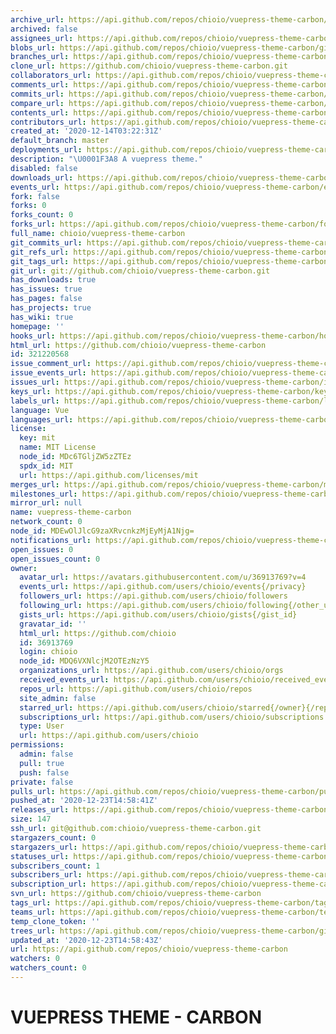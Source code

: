 ```yaml
---
archive_url: https://api.github.com/repos/chioio/vuepress-theme-carbon/{archive_format}{/ref}
archived: false
assignees_url: https://api.github.com/repos/chioio/vuepress-theme-carbon/assignees{/user}
blobs_url: https://api.github.com/repos/chioio/vuepress-theme-carbon/git/blobs{/sha}
branches_url: https://api.github.com/repos/chioio/vuepress-theme-carbon/branches{/branch}
clone_url: https://github.com/chioio/vuepress-theme-carbon.git
collaborators_url: https://api.github.com/repos/chioio/vuepress-theme-carbon/collaborators{/collaborator}
comments_url: https://api.github.com/repos/chioio/vuepress-theme-carbon/comments{/number}
commits_url: https://api.github.com/repos/chioio/vuepress-theme-carbon/commits{/sha}
compare_url: https://api.github.com/repos/chioio/vuepress-theme-carbon/compare/{base}...{head}
contents_url: https://api.github.com/repos/chioio/vuepress-theme-carbon/contents/{+path}
contributors_url: https://api.github.com/repos/chioio/vuepress-theme-carbon/contributors
created_at: '2020-12-14T03:22:31Z'
default_branch: master
deployments_url: https://api.github.com/repos/chioio/vuepress-theme-carbon/deployments
description: "\U0001F3A8 A vuepress theme."
disabled: false
downloads_url: https://api.github.com/repos/chioio/vuepress-theme-carbon/downloads
events_url: https://api.github.com/repos/chioio/vuepress-theme-carbon/events
fork: false
forks: 0
forks_count: 0
forks_url: https://api.github.com/repos/chioio/vuepress-theme-carbon/forks
full_name: chioio/vuepress-theme-carbon
git_commits_url: https://api.github.com/repos/chioio/vuepress-theme-carbon/git/commits{/sha}
git_refs_url: https://api.github.com/repos/chioio/vuepress-theme-carbon/git/refs{/sha}
git_tags_url: https://api.github.com/repos/chioio/vuepress-theme-carbon/git/tags{/sha}
git_url: git://github.com/chioio/vuepress-theme-carbon.git
has_downloads: true
has_issues: true
has_pages: false
has_projects: true
has_wiki: true
homepage: ''
hooks_url: https://api.github.com/repos/chioio/vuepress-theme-carbon/hooks
html_url: https://github.com/chioio/vuepress-theme-carbon
id: 321220568
issue_comment_url: https://api.github.com/repos/chioio/vuepress-theme-carbon/issues/comments{/number}
issue_events_url: https://api.github.com/repos/chioio/vuepress-theme-carbon/issues/events{/number}
issues_url: https://api.github.com/repos/chioio/vuepress-theme-carbon/issues{/number}
keys_url: https://api.github.com/repos/chioio/vuepress-theme-carbon/keys{/key_id}
labels_url: https://api.github.com/repos/chioio/vuepress-theme-carbon/labels{/name}
language: Vue
languages_url: https://api.github.com/repos/chioio/vuepress-theme-carbon/languages
license:
  key: mit
  name: MIT License
  node_id: MDc6TGljZW5zZTEz
  spdx_id: MIT
  url: https://api.github.com/licenses/mit
merges_url: https://api.github.com/repos/chioio/vuepress-theme-carbon/merges
milestones_url: https://api.github.com/repos/chioio/vuepress-theme-carbon/milestones{/number}
mirror_url: null
name: vuepress-theme-carbon
network_count: 0
node_id: MDEwOlJlcG9zaXRvcnkzMjEyMjA1Njg=
notifications_url: https://api.github.com/repos/chioio/vuepress-theme-carbon/notifications{?since,all,participating}
open_issues: 0
open_issues_count: 0
owner:
  avatar_url: https://avatars.githubusercontent.com/u/36913769?v=4
  events_url: https://api.github.com/users/chioio/events{/privacy}
  followers_url: https://api.github.com/users/chioio/followers
  following_url: https://api.github.com/users/chioio/following{/other_user}
  gists_url: https://api.github.com/users/chioio/gists{/gist_id}
  gravatar_id: ''
  html_url: https://github.com/chioio
  id: 36913769
  login: chioio
  node_id: MDQ6VXNlcjM2OTEzNzY5
  organizations_url: https://api.github.com/users/chioio/orgs
  received_events_url: https://api.github.com/users/chioio/received_events
  repos_url: https://api.github.com/users/chioio/repos
  site_admin: false
  starred_url: https://api.github.com/users/chioio/starred{/owner}{/repo}
  subscriptions_url: https://api.github.com/users/chioio/subscriptions
  type: User
  url: https://api.github.com/users/chioio
permissions:
  admin: false
  pull: true
  push: false
private: false
pulls_url: https://api.github.com/repos/chioio/vuepress-theme-carbon/pulls{/number}
pushed_at: '2020-12-23T14:58:41Z'
releases_url: https://api.github.com/repos/chioio/vuepress-theme-carbon/releases{/id}
size: 147
ssh_url: git@github.com:chioio/vuepress-theme-carbon.git
stargazers_count: 0
stargazers_url: https://api.github.com/repos/chioio/vuepress-theme-carbon/stargazers
statuses_url: https://api.github.com/repos/chioio/vuepress-theme-carbon/statuses/{sha}
subscribers_count: 1
subscribers_url: https://api.github.com/repos/chioio/vuepress-theme-carbon/subscribers
subscription_url: https://api.github.com/repos/chioio/vuepress-theme-carbon/subscription
svn_url: https://github.com/chioio/vuepress-theme-carbon
tags_url: https://api.github.com/repos/chioio/vuepress-theme-carbon/tags
teams_url: https://api.github.com/repos/chioio/vuepress-theme-carbon/teams
temp_clone_token: ''
trees_url: https://api.github.com/repos/chioio/vuepress-theme-carbon/git/trees{/sha}
updated_at: '2020-12-23T14:58:43Z'
url: https://api.github.com/repos/chioio/vuepress-theme-carbon
watchers: 0
watchers_count: 0
---
```


# VUEPRESS THEME - CARBON

